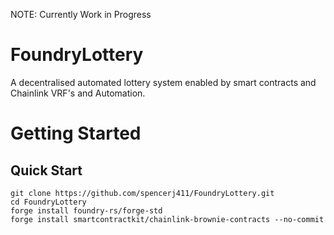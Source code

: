 NOTE: Currently Work in Progress
# FoundryLottery
A decentralised automated lottery system enabled by smart contracts and Chainlink VRF's and Automation.

# Getting Started
## Quick Start
```
git clone https://github.com/spencerj411/FoundryLottery.git
cd FoundryLottery
forge install foundry-rs/forge-std
forge install smartcontractkit/chainlink-brownie-contracts --no-commit
```
